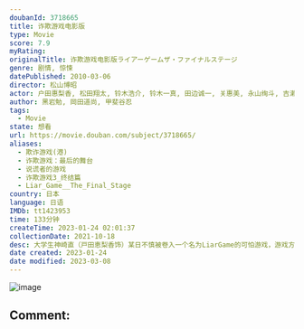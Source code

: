 ```yaml
---
doubanId: 3718665
title: 诈欺游戏电影版
type: Movie
score: 7.9
myRating: 
originalTitle: 诈欺游戏电影版ライアーゲームザ・ファイナルステージ
genre: 剧情, 惊悚
datePublished: 2010-03-06
director: 松山博昭
actor: 户田惠梨香, 松田翔太, 铃木浩介, 铃木一真, 田边诚一, 关惠美, 永山绚斗, 吉濑美智子, 荒川良良, 和田聪宏, 渡边一计, 滨田麻里, 松村雄基, 秋本祐希, 葛西幸菜, 坂本真
author: 黑岩勉, 岡田道尚, 甲斐谷忍
tags:
  - Movie
state: 想看
url: https://movie.douban.com/subject/3718665/
aliases:
  - 欺诈游戏(港)
  - 诈欺游戏：最后的舞台
  - 说谎者的游戏
  - 诈欺游戏3_终结篇
  - Liar_Game__The_Final_Stage
country: 日本
language: 日语
IMDb: tt1423953
time: 133分钟
createTime: 2023-01-24 02:01:37
collectionDate: 2021-10-18
desc: 大学生神崎直（戸田恵梨香饰）某日不慎被卷入一个名为LiarGame的可怕游戏，游戏方式是对手们相互欺骗来获得巨额奖金。小直信奉着“人性本善论”，游戏过程中，不管遭遇多少谎言和背叛，她都以最诚挚的态度...
date created: 2023-01-24
date modified: 2023-03-08
---
```


![image](p2243119390.jpg)

Comment:
---
